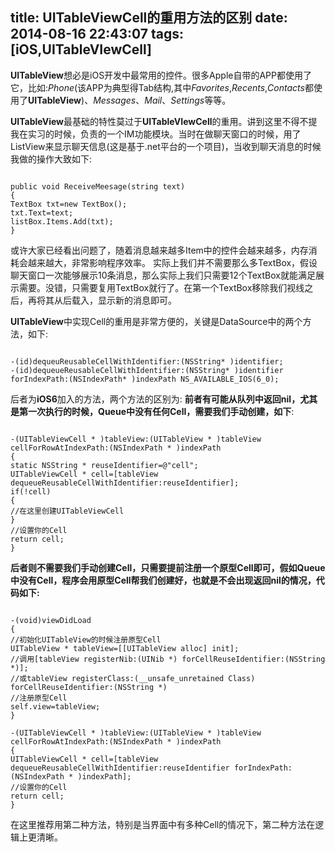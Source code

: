 title: UITableViewCell的重用方法的区别
date: 2014-08-16 22:43:07
tags: [iOS,UITableVIewCell]
---
**UITableView**想必是iOS开发中最常用的控件。很多Apple自带的APP都使用了它，比如:*Phone*(该APP为典型得Tab结构,其中*Favorites*,*Recents*,*Contacts*都使用了**UITableView**)、*Messages*、*Mail*、*Settings*等等。

**UITableView**最基础的特性莫过于**UITableVIewCell**的重用。讲到这里不得不提我在实习的时候，负责的一个IM功能模块。当时在做聊天窗口的时候，用了ListView来显示聊天信息(这是基于.net平台的一个项目)，当收到聊天消息的时候我做的操作大致如下:
<pre><code>
public void ReceiveMeesage(string text)
{
TextBox txt=new TextBox();
txt.Text=text;
listBox.Items.Add(txt);
}
</code></pre>

或许大家已经看出问题了，随着消息越来越多Item中的控件会越来越多，内存消耗会越来越大，非常影响程序效率。
实际上我们并不需要那么多TextBox，假设聊天窗口一次能够展示10条消息，那么实际上我们只需要12个TextBox就能满足展示需要。没错，只需要复用TextBox就行了。在第一个TextBox移除我们视线之后，再将其从后载入，显示新的消息即可。

**UITableView**中实现Cell的重用是非常方便的，关键是DataSource中的两个方法，如下:
<pre><code>
-(id)dequeuReusableCellWithIdentifier:(NSString* )identifier; 
-(id)dequeueReusableCellWithIdentifier:(NSString* )identifier forIndexPath:(NSIndexPath* )indexPath NS_AVAILABLE_IOS(6_0);
</code></pre>
后者为**iOS6**加入的方法，两个方法的区别为:
**前者有可能从队列中返回nil，尤其是第一次执行的时候，Queue中没有任何Cell，需要我们手动创建，如下**:
<pre><code>
-(UITableViewCell * )tableView:(UITableView * )tableView cellForRowAtIndexPath:(NSIndexPath * )indexPath
{
static NSString * reuseIdentifier=@"cell";
UITableViewCell * cell=[tableView dequeueReusableCellWithIdentifier:reuseIdentifier];
if(!cell)
{
//在这里创建UITableViewCell
}
//设置你的Cell
return cell;
}
</code></pre>
**后者则不需要我们手动创建Cell，只需要提前注册一个原型Cell即可，假如Queue中没有Cell，程序会用原型Cell帮我们创建好，也就是不会出现返回nil的情况，代码如下:**
<pre><code>
-(void)viewDidLoad
{
//初始化UITableView的时候注册原型Cell
UITableView * tableView=[[UITableView alloc] init];
//调用[tableView registerNib:(UINib *) forCellReuseIdentifier:(NSString *)];
//或tableView registerClass:(__unsafe_unretained Class) forCellReuseIdentifier:(NSString *)
//注册原型Cell
self.view=tableView;
}

-(UITableViewCell * )tableView:(UITableView * )tableView cellForRowAtIndexPath:(NSIndexPath * )indexPath
{
UITableViewCell * cell=[tableView dequeueReusableCellWithIdentifier:reuseIdentifier forIndexPath:(NSIndexPath * )indexPath];
//设置你的Cell
return cell;
}
</code></pre>
在这里推荐用第二种方法，特别是当界面中有多种Cell的情况下，第二种方法在逻辑上更清晰。